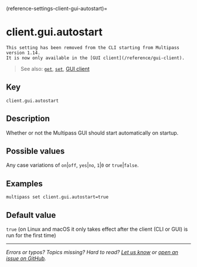(reference-settings-client-gui-autostart)=
# client.gui.autostart

```{caution}
This setting has been removed from the CLI starting from Multipass version 1.14.
It is now only available in the [GUI client](/reference/gui-client).
```

> See also: [`get`](/reference/command-line-interface/get), [`set`](/reference/command-line-interface/set), [GUI client](/reference/gui-client)

## Key

`client.gui.autostart`

## Description

Whether or not the Multipass GUI should start automatically on startup.

## Possible values

Any case variations of `on`|`off`, `yes`|`no`, `1`|`0` or `true`|`false`.

## Examples

`multipass set client.gui.autostart=true`

## Default value

`true` (on Linux and macOS it only takes effect after the client (CLI or GUI) is run for the first time)

---

*Errors or typos? Topics missing? Hard to read? <a href="https://docs.google.com/forms/d/e/1FAIpQLSd0XZDU9sbOCiljceh3rO_rkp6vazy2ZsIWgx4gsvl_Sec4Ig/viewform?usp=pp_url&entry.317501128=https://canonical.com/multipass/docs/gui-autostart" target="_blank">Let us know</a> or <a href="https://github.com/canonical/multipass/issues/new/choose" target="_blank">open an issue on GitHub</a>.*

